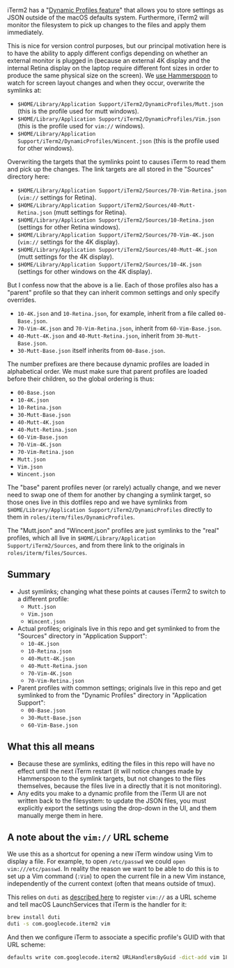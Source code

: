 iTerm2 has a "[Dynamic Profiles feature](https://www.iterm2.com/documentation-dynamic-profiles.html)" that allows you to store settings as JSON outside of the macOS defaults system. Furthermore, iTerm2 will monitor the filesystem to pick up changes to the files and apply them immediately.

This is nice for version control purposes, but our principal motivation here is to have the ability to apply different configs depending on whether an external monitor is plugged in (because an external 4K display and the internal Retina display on the laptop require different font sizes in order to produce the same physical size on the screen). We [use Hammerspoon](https://github.com/wincent/wincent/tree/master/roles/dotfiles/files/.hammerspoon) to watch for screen layout changes and when they occur, overwrite the symlinks at:

-   `$HOME/Library/Application Support/iTerm2/DynamicProfiles/Mutt.json` (this is the profile used for mutt windows).
-   `$HOME/Library/Application Support/iTerm2/DynamicProfiles/Vim.json` (this is the profile used for `vim://` windows).
-   `$HOME/Library/Application Support/iTerm2/DynamicProfiles/Wincent.json` (this is the profile used for other windows).

Overwriting the targets that the symlinks point to causes iTerm to read them and pick up the changes. The link targets are all stored in the "Sources" directory here:

-   `$HOME/Library/Application Support/iTerm2/Sources/70-Vim-Retina.json` (`vim://` settings for Retina).
-   `$HOME/Library/Application Support/iTerm2/Sources/40-Mutt-Retina.json` (mutt settings for Retina).
-   `$HOME/Library/Application Support/iTerm2/Sources/10-Retina.json` (settings for other Retina windows).
-   `$HOME/Library/Application Support/iTerm2/Sources/70-Vim-4K.json` (`vim://` settings for the 4K display).
-   `$HOME/Library/Application Support/iTerm2/Sources/40-Mutt-4K.json` (mutt settings for the 4K display).
-   `$HOME/Library/Application Support/iTerm2/Sources/10-4K.json` (settings for other windows on the 4K display).

But I confess now that the above is a lie. Each of those profiles also has a "parent" profile so that they can inherit common settings and only specify overrides.

-   `10-4K.json` and `10-Retina.json`, for example, inherit from a file called `00-Base.json`.
-   `70-Vim-4K.json` and `70-Vim-Retina.json`, inherit from `60-Vim-Base.json`.
-   `40-Mutt-4K.json` and `40-Mutt-Retina.json`, inherit from `30-Mutt-Base.json`.
-   `30-Mutt-Base.json` itself inherits from `00-Base.json`.

The number prefixes are there because dynamic profiles are loaded in alphabetical order. We must make sure that parent profiles are loaded before their children, so the global ordering is thus:

-   `00-Base.json`
-   `10-4K.json`
-   `10-Retina.json`
-   `30-Mutt-Base.json`
-   `40-Mutt-4K.json`
-   `40-Mutt-Retina.json`
-   `60-Vim-Base.json`
-   `70-Vim-4K.json`
-   `70-Vim-Retina.json`
-   `Mutt.json`
-   `Vim.json`
-   `Wincent.json`

The "base" parent profiles never (or rarely) actually change, and we never need to swap one of them for another by changing a symlink target, so those ones live in this dotfiles repo and we have symlinks from `$HOME/Library/Application Support/iTerm2/DynamicProfiles` directly to them in `roles/iterm/files/DynamicProfiles`.

The "Mutt.json" and "Wincent.json" profiles are just symlinks to the "real" profiles, which all live in `$HOME/Library/Application Support/iTerm2/Sources`, and from there link to the originals in `roles/iterm/files/Sources`.

## Summary

-   Just symlinks; changing what these points at causes iTerm2 to switch to a different profile:
    -   `Mutt.json`
    -   `Vim.json`
    -   `Wincent.json`
-   Actual profiles; originals live in this repo and get symlinked to from the "Sources" directory in "Application Support":
    -   `10-4K.json`
    -   `10-Retina.json`
    -   `40-Mutt-4K.json`
    -   `40-Mutt-Retina.json`
    -   `70-Vim-4K.json`
    -   `70-Vim-Retina.json`
-   Parent profiles with common settings; originals live in this repo and get symlinked to from the "Dynamic Profiles" directory in "Application Support":
    -   `00-Base.json`
    -   `30-Mutt-Base.json`
    -   `60-Vim-Base.json`

## What this all means

-   Because these are symlinks, editing the files in this repo will have no effect until the next iTerm restart (it will notice changes made by Hammerspoon to the symlink targets, but not changes to the files themselves, because the files live in a directly that it is not monitoring).
-   Any edits you make to a dynamic profile from the iTerm UI are not written back to the filesystem: to update the JSON files, you must explicitly export the settings using the drop-down in the UI, and them manually merge them in here.

## A note about the `vim://` URL scheme

We use this as a shortcut for opening a new iTerm window using Vim to display a file. For example, to open `/etc/passwd` we could `open vim:///etc/passwd`. In reality the reason we want to be able to do this is to set up a Vim command (`:Vim`) to open the current file in a new Vim instance, independently of the current context (often that means outside of tmux).

This relies on `duti` as [described here](https://boinkor.net/2016/12/configuring-iterm2-for-mosh-urls/) to register `vim://` as a URL scheme and tell macOS LaunchServices that iTerm is the handler for it:

```sh
brew install duti
duti -s com.googlecode.iterm2 vim
```

And then we configure iTerm to associate a specific profile's GUID with that URL scheme:

```sh
defaults write com.googlecode.iterm2 URLHandlersByGuid -dict-add vim 18A475CE-8744-4C20-AFAE-AAEBF4F20F40
```
